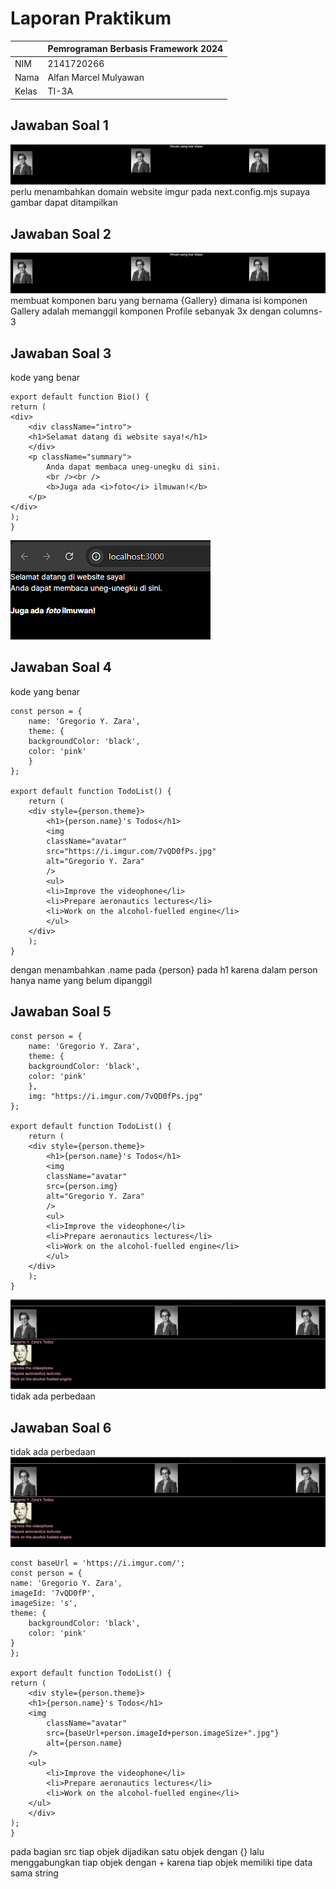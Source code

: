 # Laporan Praktikum
|  | Pemrograman Berbasis Framework 2024 |
| ----------- | --------- |
| NIM | 2141720266 |
| Nama | Alfan Marcel Mulyawan |
| Kelas | TI-3A |

## Jawaban Soal 1
![round](assets\01.png)
perlu menambahkan domain website imgur pada next.config.mjs supaya gambar dapat ditampilkan

## Jawaban Soal 2
![round](assets\01.png)
membuat komponen baru yang bernama {Gallery} dimana isi komponen Gallery adalah memanggil komponen Profile sebanyak 3x dengan columns-3

## Jawaban Soal 3
kode yang benar

    export default function Bio() {
    return (
    <div>
        <div className="intro">
        <h1>Selamat datang di website saya!</h1>
        </div>
        <p className="summary">
            Anda dapat membaca uneg-unegku di sini.
            <br /><br />
            <b>Juga ada <i>foto</i> ilmuwan!</b>
        </p>
    </div>
    );
    }
![round](assets\02.png)

## Jawaban Soal 4
kode yang benar

    const person = {
        name: 'Gregorio Y. Zara',
        theme: {
        backgroundColor: 'black',
        color: 'pink'
        }
    };
    
    export default function TodoList() {
        return (
        <div style={person.theme}>
            <h1>{person.name}'s Todos</h1>
            <img
            className="avatar"
            src="https://i.imgur.com/7vQD0fPs.jpg"
            alt="Gregorio Y. Zara"
            />
            <ul>
            <li>Improve the videophone</li>
            <li>Prepare aeronautics lectures</li>
            <li>Work on the alcohol-fuelled engine</li>
            </ul>
        </div>
        );
    }

dengan menambahkan .name pada {person} pada h1 karena dalam person hanya name yang belum dipanggil

## Jawaban Soal 5

    const person = {
        name: 'Gregorio Y. Zara',
        theme: {
        backgroundColor: 'black',
        color: 'pink'
        },
        img: "https://i.imgur.com/7vQD0fPs.jpg"
    };
    
    export default function TodoList() {
        return (
        <div style={person.theme}>
            <h1>{person.name}'s Todos</h1>
            <img
            className="avatar"
            src={person.img}
            alt="Gregorio Y. Zara"
            />
            <ul>
            <li>Improve the videophone</li>
            <li>Prepare aeronautics lectures</li>
            <li>Work on the alcohol-fuelled engine</li>
            </ul>
        </div>
        );
    }
![round](assets\03.png)
tidak ada perbedaan 

## Jawaban Soal 6
tidak ada perbedaan
![alt text](assets/03.png)

    const baseUrl = 'https://i.imgur.com/';
    const person = {
    name: 'Gregorio Y. Zara',
    imageId: '7vQD0fP',
    imageSize: 's',
    theme: {
        backgroundColor: 'black',
        color: 'pink'
    }
    };

    export default function TodoList() {
    return (
        <div style={person.theme}>
        <h1>{person.name}'s Todos</h1>
        <img
            className="avatar"
            src={baseUrl+person.imageId+person.imageSize+".jpg"}
            alt={person.name}
        />
        <ul>
            <li>Improve the videophone</li>
            <li>Prepare aeronautics lectures</li>
            <li>Work on the alcohol-fuelled engine</li>
        </ul>
        </div>
    );
    }
pada bagian src tiap objek dijadikan satu objek dengan {} lalu menggabungkan tiap objek dengan + karena tiap objek memiliki tipe data sama string